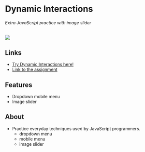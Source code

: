 # Dynamic Interactions
###### Extra JavaScript practice with image slider
![](https://github.com/TYLPHE/TYLPHE/blob/main/readmeAssets/dynamic-interactions.gif)

## Links
- [Try Dynamic Interactions here!](https://TYLPHE.github.io/dynamic-interactions/dist/)
- [Link to the assignment](https://www.theodinproject.com/paths/full-stack-javascript/courses/javascript/lessons/dynamic-user-interface-interactions)

## Features
- Dropdown mobile menu
- Image slider

## About
- Practice everyday techniques used by JavaScript programmers.
  - dropdown menu
  - mobile menu
  - image slider
